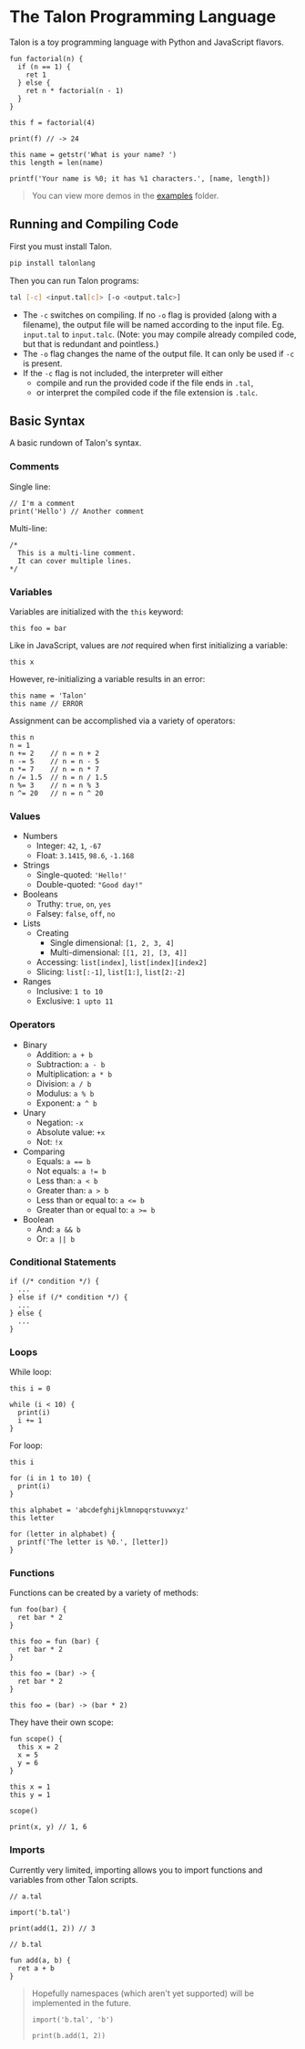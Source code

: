 # The Talon Programming Language

Talon is a toy programming language with Python and JavaScript flavors.

```talon
fun factorial(n) {
  if (n == 1) {
    ret 1
  } else {
    ret n * factorial(n - 1)
  }
}

this f = factorial(4)

print(f) // -> 24
```

```talon
this name = getstr('What is your name? ')
this length = len(name)

printf('Your name is %0; it has %1 characters.', [name, length])
```
> You can view more demos in the [examples](examples/) folder.

## Running and Compiling Code
First you must install Talon.
```bash
pip install talonlang
```
Then you can run Talon programs:
```bash
tal [-c] <input.tal[c]> [-o <output.talc>]
```
- The `-c` switches on compiling. If no `-o` flag is provided (along with a filename), the output file will be named according to the input file. Eg. `input.tal` to `input.talc`. (Note: you may compile already compiled code, but that is redundant and pointless.)
- The `-o` flag changes the name of the output file. It can only be used if `-c` is present.
- If the `-c` flag is not included, the interpreter will either
  - compile and run the provided code if the file ends in `.tal`,
  - or interpret the compiled code if the file extension is `.talc`.

## Basic Syntax
A basic rundown of Talon's syntax.

### Comments

Single line:
```
// I'm a comment
print('Hello') // Another comment
```

Multi-line:
```
/*
  This is a multi-line comment.
  It can cover multiple lines.
*/
```

### Variables
Variables are initialized with the `this` keyword:
```
this foo = bar
```
Like in JavaScript, values are *not* required when first initializing a variable:
```
this x
```
However, re-initializing a variable results in an error:
```
this name = 'Talon'
this name // ERROR
```
Assignment can be accomplished via a variety of operators:
```
this n
n = 1
n += 2    // n = n + 2
n -= 5    // n = n - 5
n *= 7    // n = n * 7
n /= 1.5  // n = n / 1.5
n %= 3    // n = n % 3
n ^= 20   // n = n ^ 20
```

### Values
- Numbers
  - Integer: `42`, `1`, `-67`
  - Float: `3.1415`, `98.6`, `-1.168`
- Strings
  - Single-quoted: `'Hello!'`
  - Double-quoted: `"Good day!"`
- Booleans
  - Truthy: `true`, `on`, `yes`
  - Falsey: `false`, `off`, `no`
- Lists
  - Creating
    - Single dimensional: `[1, 2, 3, 4]`
    - Multi-dimensional: `[[1, 2], [3, 4]]`
  - Accessing: `list[index]`, `list[index][index2]`
  - Slicing: `list[:-1]`, `list[1:]`, `list[2:-2]`
- Ranges
  - Inclusive: `1 to 10`
  - Exclusive: `1 upto 11`

### Operators
- Binary
  - Addition: `a + b`
  - Subtraction: `a - b`
  - Multiplication: `a * b`
  - Division: `a / b`
  - Modulus: `a % b`
  - Exponent: `a ^ b`
- Unary
  - Negation: `-x`
  - Absolute value: `+x`
  - Not: `!x`
- Comparing
  - Equals: `a == b`
  - Not equals: `a != b`
  - Less than: `a < b`
  - Greater than: `a > b`
  - Less than or equal to: `a <= b`
  - Greater than or equal to: `a >= b`
- Boolean
  - And: `a && b`
  - Or: `a || b`

### Conditional Statements
```
if (/* condition */) {
  ...
} else if (/* condition */) {
  ...
} else {
  ...
}
```

### Loops
While loop:
```
this i = 0

while (i < 10) {
  print(i)
  i += 1
}
```
For loop:
```
this i

for (i in 1 to 10) {
  print(i)
}
```
```
this alphabet = 'abcdefghijklmnopqrstuvwxyz'
this letter

for (letter in alphabet) {
  printf('The letter is %0.', [letter])
}
```

### Functions
Functions can be created by a variety of methods:
```
fun foo(bar) {
  ret bar * 2
}
```
```
this foo = fun (bar) {
  ret bar * 2
}
```
```
this foo = (bar) -> {
  ret bar * 2
}
```
```
this foo = (bar) -> (bar * 2)
```
They have their own scope:
```
fun scope() {
  this x = 2
  x = 5
  y = 6
}

this x = 1
this y = 1

scope()

print(x, y) // 1, 6
```

### Imports
Currently very limited, importing allows you to import functions and variables from other Talon scripts.

```
// a.tal

import('b.tal')

print(add(1, 2)) // 3
```
```
// b.tal

fun add(a, b) {
  ret a + b
}
```

> Hopefully namespaces (which aren't yet supported) will be implemented in the future.
> ```
> import('b.tal', 'b')
>
> print(b.add(1, 2))
> ```
